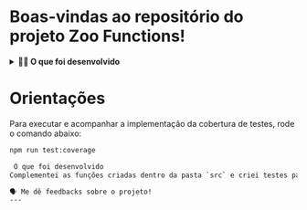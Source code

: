 # Boas-vindas ao repositório do projeto Zoo Functions!	

	
<details>
<summary><strong>🧑‍💻 O que foi desenvolvido</strong></summary><br />

  Com minhas habilidades com `ES6`, `Higher Order Functions` e testes. Organizei as informações de um zoológico! 🐘
  
  Desenvolvi funções que buscam informações sobre os animais do zoológico como: espécie e local de origem. Além disso, busca de dados sobre as pessoas que colaboram com a manutenção e cuidado do zoológico. 🧑‍🌾

  E não para por aí! 🤩 
  
  Desenvolvimento orientado a testes para ajudar a garantir um código de qualidade. Para isso, implementei testes para funções já existentes, percebendo os casos de uso da sua aplicação e garantindo que ela está funcionando da maneira correta! 🚀 

<br />

</details>
	
# Orientações
	

Para executar e acompanhar a implementação da cobertura de testes, rode o comando abaixo:

```bash
npm run test:coverage

 O que foi desenvolvido
Complementei as funções criadas dentro da pasta `src` e criei testes para as funções já prontas `handlerElephants` e `getOpeningHours`.

🗣 Me dê feedbacks sobre o projeto!
---
